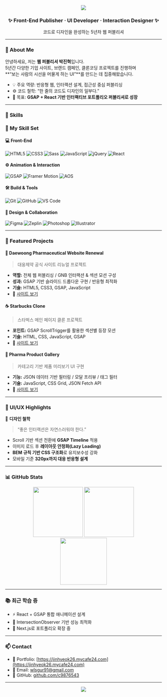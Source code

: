 <!-- 💻 GitHub Profile README for Web Publisher Jinhyeok -->

<div align="center">
  <img src="https://capsule-render.vercel.app/api?type=waving&color=0:F6A21E,100:FFB64B&height=180&section=header&text=Jinhyeok%20Park&fontSize=42&fontColor=fff&animation=fadeIn" />
  
  <h3>✨ Front-End Publisher · UI Developer · Interaction Designer ✨</h3>
  <p>코드로 디자인을 완성하는 5년차 웹 퍼블리셔</p>
</div>

---

### 🧭 About Me
안녕하세요, 저는 **웹 퍼블리셔 박진혁**입니다.  
5년간 다양한 기업 사이트, 브랜드 캠페인, 클론코딩 프로젝트를 진행하며  
**“보는 사람의 시선을 머물게 하는 UI”**를 만드는 데 집중해왔습니다.

- 💡 주요 역량: 반응형 웹, 인터랙션 설계, 접근성 중심 퍼블리싱  
- ⚙️ 코드 철학: “한 줄의 코드도 디자인의 일부다.”  
- 🚀 목표: **GSAP + React 기반 인터랙티브 포트폴리오 퍼블리셔로 성장**  

---

### 🧰 Skills

### 🧰 My Skill Set

#### 💻 Front-End
![HTML5](https://img.shields.io/badge/HTML5-E34F26?style=for-the-badge&logo=HTML5&logoColor=white)
![CSS3](https://img.shields.io/badge/CSS3-1572B6?style=for-the-badge&logo=CSS3&logoColor=white)
![Sass](https://img.shields.io/badge/Sass-CC6699?style=for-the-badge&logo=Sass&logoColor=white)
![JavaScript](https://img.shields.io/badge/JavaScript-F7DF1E?style=for-the-badge&logo=JavaScript&logoColor=black)
![jQuery](https://img.shields.io/badge/jQuery-0769AD?style=for-the-badge&logo=jQuery&logoColor=white)
![React](https://img.shields.io/badge/React-61DAFB?style=for-the-badge&logo=React&logoColor=black)

#### ⚙️ Animation & Interaction
![GSAP](https://img.shields.io/badge/GSAP-88CE02?style=for-the-badge&logo=greensock&logoColor=white)
![Framer Motion](https://img.shields.io/badge/Framer%20Motion-0055FF?style=for-the-badge&logo=Framer&logoColor=white)
![AOS](https://img.shields.io/badge/AOS-00BFFF?style=for-the-badge&logoColor=white)

#### 🛠️ Build & Tools
![Git](https://img.shields.io/badge/Git-F05032?style=for-the-badge&logo=Git&logoColor=white)
![GitHub](https://img.shields.io/badge/GitHub-181717?style=for-the-badge&logo=GitHub&logoColor=white)
![VS Code](https://img.shields.io/badge/VS%20Code-007ACC?style=for-the-badge&logo=Visual%20Studio%20Code&logoColor=white)

#### 🎨 Design & Collaboration
![Figma](https://img.shields.io/badge/Figma-F24E1E?style=for-the-badge&logo=Figma&logoColor=white)
![Zeplin](https://img.shields.io/badge/Zeplin-FFCC00?style=for-the-badge&logo=Zeplin&logoColor=black)
![Photoshop](https://img.shields.io/badge/Photoshop-31A8FF?style=for-the-badge&logo=Adobe%20Photoshop&logoColor=white)
![Illustrator](https://img.shields.io/badge/Illustrator-FF9A00?style=for-the-badge&logo=adobe%20illustrator&logoColor=white)


---

### 🧩 Featured Projects

#### 🧡 **Daewoong Pharmaceutical Website Renewal**
> 대웅제약 공식 사이트 리뉴얼 프로젝트
- **역할:** 전체 웹 퍼블리싱 / GNB 인터랙션 & 섹션 모션 구성  
- **성과:** GSAP 기반 슬라이드 드롭다운 구현 / 반응형 최적화  
- **기술:** HTML5, CSS3, GSAP, JavaScript  
- 🔗 [사이트 보기](https://jinhyeok26.mycafe24.com/daewoong/daewoong-site/src/index.html)

#### ☕ **Starbucks Clone**
> 스타벅스 메인 페이지 클론 프로젝트
- **포인트:** GSAP ScrollTrigger를 활용한 섹션별 등장 모션  
- **기술:** HTML, CSS, JavaScript, GSAP  
- 🔗 [사이트 보기](https://jinhyeok26.mycafe24.com/sta/index.html)

#### 💊 **Pharma Product Gallery**
> 카테고리 기반 제품 미리보기 UI 구현
- **기능:** JSON 데이터 기반 필터링 / 모달 프리뷰 / 태그 필터  
- **기술:** JavaScript, CSS Grid, JSON Fetch API  
- 🔗 [사이트 보기](https://jinhyeok26.mycafe24.com/news3/index.html)

---

### 🌈 UI/UX Highlights
🎨 **디자인 철학**
> “좋은 인터랙션은 자연스러워야 한다.”

- Scroll 기반 섹션 전환에 **GSAP Timeline** 적용  
- 이미지 로드 후 **레이아웃 안정화(Lazy Loading)**  
- **BEM 규칙 기반 CSS 구조화**로 유지보수성 강화  
- 모바일 기준 **320px까지 대응 반응형 설계**

---

### 📊 GitHub Stats

<div align="center">
  <img src="https://github-readme-stats.vercel.app/api?username=jinhyeok26&show_icons=true&theme=vue-dark&hide_border=true" height="160" />
  <img src="https://github-readme-streak-stats.herokuapp.com/?user=jinhyeok26&theme=vue-dark&hide_border=true" height="160" />
  <br/>
  <img src="https://github-readme-stats.vercel.app/api/top-langs/?username=jinhyeok26&layout=compact&theme=vue-dark&hide_border=true" height="150" />
</div>

---

### 📚 최근 학습 중
- ⚡ React + GSAP 통합 애니메이션 설계  
- 📱 IntersectionObserver 기반 성능 최적화  
- 🧠 Next.js로 포트폴리오 확장 중  

---

### 📫 Contact
- 💼 Portfolio: [https://jinhyeok26.mycafe24.com](https://jinhyeok26.mycafe24.com)  
- 📧 Email: [wlsgur91@gmail.com](mailto:wlsgur91@gmail.com)  
- 💬 GitHub: [github.com/c9876543](https://github.com/c9876543)

---

<div align="center">
  <img src="https://capsule-render.vercel.app/api?type=waving&color=0:F6A21E,100:FFB64B&height=120&section=footer" />
</div>
